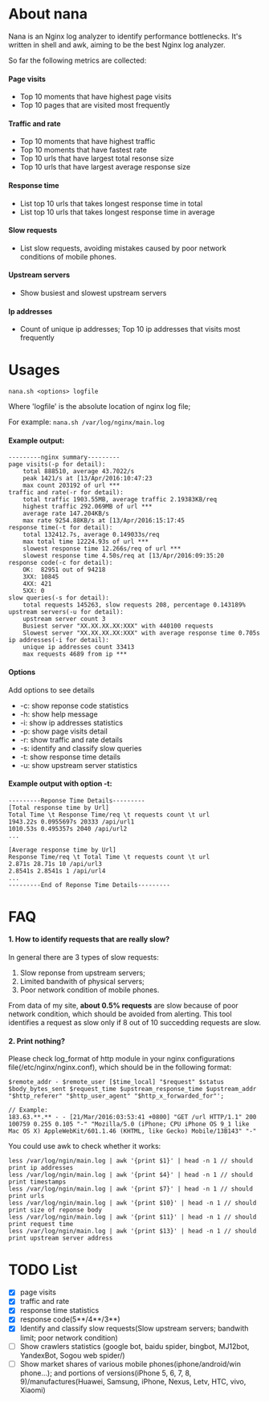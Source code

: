 # About nana
Nana is an Nginx log analyzer to identify performance bottlenecks. It's written in shell and awk, aiming to be the best Nginx log analyzer.

So far the following metrics are collected:

#### Page visits
- Top 10 moments that have highest page visits
- Top 10 pages that are visited most frequently

#### Traffic and rate
- Top 10 moments that have highest traffic
- Top 10 moments that have fastest rate
- Top 10 urls that have largest total resonse size
- Top 10 urls that have largest average response size

#### Response time
- List top 10 urls that takes longest response time in total
- List top 10 urls that takes longest response time in average

#### Slow requests
- List slow requests, avoiding mistakes caused by poor network conditions of mobile phones.

#### Upstream servers
- Show busiest and slowest upstream servers

#### Ip addresses
- Count of unique ip addresses; Top 10 ip addresses that visits most frequently


# Usages
`nana.sh <options> logfile`

Where 'logfile' is the absolute location of nginx log file;

For example: 
`nana.sh /var/log/nginx/main.log`

#### Example output: 

    ---------nginx summary---------  
    page visits(-p for detail):
        total 888510, average 43.7022/s  
        peak 1421/s at [13/Apr/2016:10:47:23  
        max count 203192 of url ***  
    traffic and rate(-r for detail):  
        total traffic 1903.55MB, average traffic 2.19383KB/req  
        highest traffic 292.069MB of url ***  
        average rate 147.204KB/s  
        max rate 9254.88KB/s at [13/Apr/2016:15:17:45  
    response time(-t for detail):  
        total 132412.7s, average 0.149033s/req  
        max total time 12224.93s of url ***  
        slowest response time 12.266s/req of url ***  
        slowest response time 4.50s/req at [13/Apr/2016:09:35:20  
    response code(-c for detail):
        OK:  82951 out of 94218
        3XX: 10845
        4XX: 421
        5XX: 0
    slow queries(-s for detail):    
        total requests 145263, slow requests 208, percentage 0.143189%    
    upstream servers(-u for detail):
        upstream server count 3
        Busiest server "XX.XX.XX.XX:XXX" with 440100 requests
        Slowest server "XX.XX.XX.XX:XXX" with average response time 0.705s
    ip addresses(-i for detail):  
        unique ip addresses count 33413  
        max requests 4689 from ip ***

#### Options
Add options to see details
* -c: show reponse code statistics
* -h: show help message
* -i: show ip addresses statistics
* -p: show page visits detail
* -r: show traffic and rate details
* -s: identify and classify slow queries
* -t: show response time details
* -u: show upstream server statistics

#### Example output with option -t: 

    ---------Reponse Time Details---------
    [Total response time by Url]
    Total Time \t Response Time/req \t requests count \t url
    1943.22s 0.0955697s 20333 /api/url1
    1010.53s 0.495357s 2040 /api/url2
    ...

    [Average response time by Url]
    Response Time/req \t Total Time \t requests count \t url
    2.871s 28.71s 10 /api/url3
    2.8541s 2.8541s 1 /api/url4
    ...
    ---------End of Reponse Time Details---------


# FAQ
#### 1. How to identify requests that are really slow?
In general there are 3 types of slow requests:
1. Slow reponse from upstream servers;
2. Limited bandwith of physical servers;
3. Poor network condition of mobile phones.

From data of my site, **about 0.5% requests** are slow because of poor network condition, which should be avoided from alerting. This tool identifies a request as slow only if 8 out of 10 succedding requests are slow.

#### 2. Print nothing?
Please check log_format of http module in your nginx configurations file(/etc/nginx/nginx.conf), which should be in the following format:

    $remote_addr - $remote_user [$time_local] "$request" $status  $body_bytes_sent $request_time $upstream_response_time $upstream_addr "$http_referer" "$http_user_agent" "$http_x_forwarded_for"';

    // Example: 
    183.63.**.** - - [21/Mar/2016:03:53:41 +0800] "GET /url HTTP/1.1" 200 100759 0.255 0.105 "-" "Mozilla/5.0 (iPhone; CPU iPhone OS 9_1 like Mac OS X) AppleWebKit/601.1.46 (KHTML, like Gecko) Mobile/13B143" "-"

You could use awk to check whether it works:

    less /var/log/ngin/main.log | awk '{print $1}' | head -n 1 // should print ip addresses  
    less /var/log/ngin/main.log | awk '{print $4}' | head -n 1 // should print timestamps  
    less /var/log/ngin/main.log | awk '{print $7}' | head -n 1 // should print urls  
    less /var/log/ngin/main.log | awk '{print $10}' | head -n 1 // should print size of reponse body  
    less /var/log/ngin/main.log | awk '{print $11}' | head -n 1 // should print request time  
    less /var/log/ngin/main.log | awk '{print $13}' | head -n 1 // should print upstream server address


# TODO List
- [x] page visits
- [x] traffic and rate
- [x] response time statistics
- [x] response code(5**/4**/3**)
- [x] Identify and classify slow requests(Slow upstream servers; bandwith limit; poor network condition)
- [ ] Show crawlers statistics (google bot, baidu spider, bingbot, MJ12bot, YandexBot, Sogou web spider/)
- [ ] Show market shares of various mobile phones(iphone/android/win phone...); and portions of versions(iPhone 5, 6, 7, 8, 9)/manufactures(Huawei, Samsung, iPhone, Nexus, Letv, HTC, vivo, Xiaomi)
